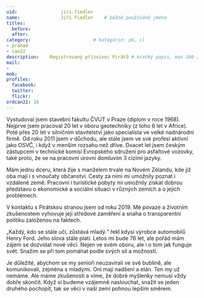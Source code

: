 ```yaml
---
uid:                jiri.fiedler
name:               Jiří Fiedler  	# běžně používáné jméno
titles:
  before:
  after:
category:                       # kategorie: p6, cl
- praha4
- can22
description:    Registrovaný příznivec Pirátů # kratký popis, max 160 znaků
mail:
- 
mob:			
profiles:
  facebook:
  twitter: 
  flickr: 
ordcan22: 16
---
```


Vystudoval jsem stavební fakultu ČVUT v Praze (diplom v roce 1968). Nejprve jsem pracoval 20 let v oboru geotechniky (z toho 6 let v Africe). Poté přes 20 let v silničním stavitelství jako specialista ve velké nadnárodní firmě. Od roku 2011 jsem v důchodu, ale stále jsem ve své profesi aktivní jako OSVČ, i když v menším rozsahu než dříve. Dvacet let jsem českým zástupcem v technické komisi Evropského sdružení pro asfaltové vozovky, také proto, že se na pracovní úrovni domluvím 3 cizími jazyky.

Mám jednu dceru, která žije s manželem trvale na Novém Zélandu, kde již oba mají i s vnoučaty občanství. Cesty za nimi mi umožnily poznat i vzdálené země. Pracovní i turistické pobyty mi umožnily získat dobrou představu o ekonomické a sociální situaci v různých zemích a o jejich problémech.

V kontaktu s Pirátskou stranou jsem od roku 2019. Mé povaze a životním zkušenostem vyhovuje její středové zaměření a snaha o transparentní politiku založenou na faktech.

„Každý, kdo se stále učí, zůstává mladý.“ řekl kdysi výrobce automobilů Henry Ford. Jeho slova stále platí. Letos mi bude 76 let, ale pořád mám zájem se dozvídat nové věci. Nejen ve svém oboru, ale i o tom jak funguje svět. Snažím se při tom pomáhat podle svých sil a možností.

Je důležité, abychom se my senioři neuzavírali ve své bublině, ale komunikovali, zejména s mladými. Oni mají nadšení a elán. Ten my už nemáme. Ale máme zkušenosti a víme, že dobré myšlenky nemusí vždy dobře skončit. Když si budeme vzájemně naslouchat, snažit se jeden druhého pochopit, tak se věci v naší zemi pohnou lepším směrem.
